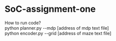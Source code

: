 # SoC-assignment-one
How to run code?\
python planner.py --mdp [address of mdp text file]\
python encoder.py --grid [address of maze text file]

